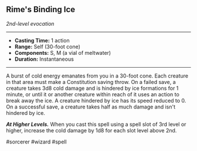 ## Rime's Binding Ice
*2nd-level evocation*
___
- **Casting Time:** 1 action
- **Range:** Self (30-foot cone)
- **Components:** S, M (a vial of meltwater)
- **Duration:** Instantaneous
---
A burst of cold energy emanates from you in a 30-foot cone. Each creature in that area must make a Constitution saving throw. On a failed save, a creature takes 3d8 cold damage and is hindered by ice formations for 1 minute, or until it or another creature within reach of it uses an action to break away the ice. A creature hindered by ice has its speed reduced to 0. On a successful save, a creature takes half as much damage and isn't hindered by ice.

***At Higher Levels.*** When you cast this spell using a spell slot of 3rd level or higher, increase the cold damage by 1d8 for each slot level above 2nd.

#sorcerer #wizard
#spell